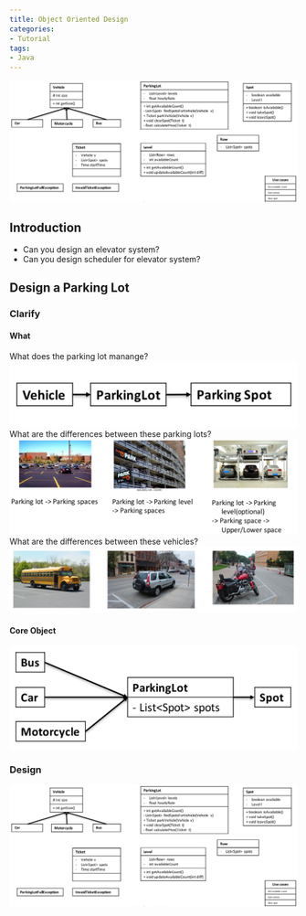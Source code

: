 ```yaml
---
title: Object Oriented Design
categories:
- Tutorial
tags:
- Java
---
```



![design](/assets/images/post/object-oriented-design/design.png)
<!-- more -->

## Introduction
+ Can you design an elevator system?
+ Can you design scheduler for elevator system?

## Design a Parking Lot
### Clarify
#### What
What does the parking lot manange?
![what](/assets/images/post/object-oriented-design/what.png)
What are the differences between these parking lots?
![parking lots](/assets/images/post/object-oriented-design/parking-lots.png)
What are the differences between these vehicles?
![vehicles](/assets/images/post/object-oriented-design/vehicles.png)

#### Core Object
![core object](/assets/images/post/object-oriented-design/core-object.png)

### Design
![design](/assets/images/post/object-oriented-design/design.png)

